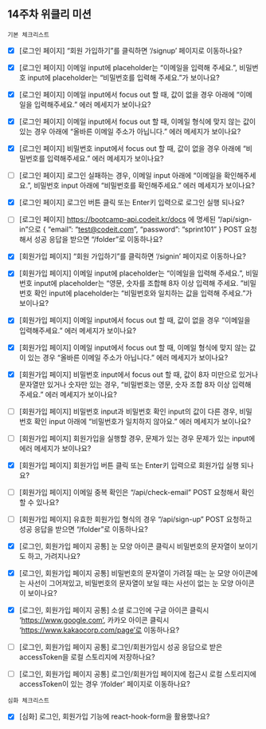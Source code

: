 ## 14주차 위클리 미션

`기본 체크리스트`

- [x] [로그인 페이지] “회원 가입하기”를 클릭하면 ‘/signup’ 페이지로 이동하나요?

- [x] [로그인 페이지] 이메일 input에 placeholder는 “이메일을 입력해 주세요.”, 비밀번호 input에 placeholder는 “비밀번호를 입력해 주세요.”가 보이나요?

- [x] [로그인 페이지] 이메일 input에서 focus out 할 때, 값이 없을 경우 아래에 “이메일을 입력해주세요.” 에러 메세지가 보이나요?

- [x] [로그인 페이지] 이메일 input에서 focus out 할 때, 이메일 형식에 맞지 않는 값이 있는 경우 아래에 “올바른 이메일 주소가 아닙니다.” 에러 메세지가 보이나요?

- [x] [로그인 페이지] 비밀번호 input에서 focus out 할 때, 값이 없을 경우 아래에 “비밀번호를 입력해주세요.” 에러 메세지가 보이나요?

- [ ] [로그인 페이지] 로그인 실패하는 경우, 이메일 input 아래에 “이메일을 확인해주세요.”, 비밀번호 input 아래에 “비밀번호를 확인해주세요.” 에러 메세지가 보이나요?

- [x] [로그인 페이지] 로그인 버튼 클릭 또는 Enter키 입력으로 로그인 실행 되나요?

- [ ] [로그인 페이지] https://bootcamp-api.codeit.kr/docs 에 명세된 “/api/sign-in”으로 { “email”: “test@codeit.com”, “password”: “sprint101” } POST 요청해서 성공 응답을 받으면 “/folder”로 이동하나요?

- [x] [회원가입 페이지] “회원 가입하기”를 클릭하면 ‘/signin’ 페이지로 이동하나요?

- [x] [회원가입 페이지] 이메일 input에 placeholder는 “이메일을 입력해 주세요.”, 비밀번호 input에 placeholder는 “영문, 숫자를 조합해 8자 이상 입력해 주세요. ”비밀번호 확인 input에 placeholder는 “비밀번호와 일치하는 값을 입력해 주세요.”가 보이나요?

- [x] [회원가입 페이지] 이메일 input에서 focus out 할 때, 값이 없을 경우 “이메일을 입력해주세요.” 에러 메세지가 보이나요?

- [x] [회원가입 페이지] 이메일 input에서 focus out 할 때, 이메일 형식에 맞지 않는 값이 있는 경우 “올바른 이메일 주소가 아닙니다.” 에러 메세지가 보이나요?

- [x] [회원가입 페이지] 비밀번호 input에서 focus out 할 때, 값이 8자 미만으로 있거나 문자열만 있거나 숫자만 있는 경우, “비밀번호는 영문, 숫자 조합 8자 이상 입력해 주세요.” 에러 메세지가 보이나요?

- [ ] [회원가입 페이지] 비밀번호 input과 비밀번호 확인 input의 값이 다른 경우, 비밀번호 확인 input 아래에 “비밀번호가 일치하지 않아요.” 에러 메세지가 보이나요?

- [ ] [회원가입 페이지] 회원가입을 실행할 경우, 문제가 있는 경우 문제가 있는 input에 에러 메세지가 보이나요?

- [x] [회원가입 페이지] 회원가입 버튼 클릭 또는 Enter키 입력으로 회원가입 실행 되나요?

- [ ] [회원가입 페이지] 이메일 중복 확인은 “/api/check-email” POST 요청해서 확인 할 수 있나요?

- [ ] [회원가입 페이지] 유효한 회원가입 형식의 경우 “/api/sign-up” POST 요청하고 성공 응답을 받으면 “/folder”로 이동하나요?

- [x] [로그인, 회원가입 페이지 공통] 눈 모양 아이콘 클릭시 비밀번호의 문자열이 보이기도 하고, 가려지나요?

- [x] [로그인, 회원가입 페이지 공통] 비밀번호의 문자열이 가려질 때는 눈 모양 아이콘에는 사선이 그어져있고, 비밀번호의 문자열이 보일 때는 사선이 없는 눈 모양 아이콘이 보이나요?

- [x] [로그인, 회원가입 페이지 공통] 소셜 로그인에 구글 아이콘 클릭시 ‘https://www.google.com’, 카카오 아이콘 클릭시 ‘https://www.kakaocorp.com/page’로 이동하나요?

- [ ] [로그인, 회원가입 페이지 공통] 로그인/회원가입시 성공 응답으로 받은 accessToken을 로컬 스토리지에 저장하나요?

- [ ] [로그인, 회원가입 페이지 공통] 로그인/회원가입 페이지에 접근시 로컬 스토리지에 accessToken이 있는 경우 ‘/folder’ 페이지로 이동하나요?

`심화 체크리스트`

- [x] [심화] 로그인, 회원가입 기능에 react-hook-form을 활용했나요?

